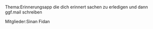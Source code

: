 Thema:Erinnerungsapp die dich erinnert sachen zu erledigen und dann ggf.mail schreiben

Mitglieder:Sinan Fidan